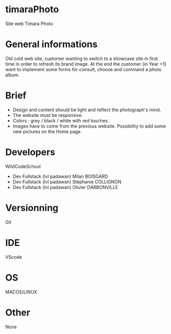 # timaraPhoto

Site web Timara Photo

# General informations

Old cold web site, customer wanting to switch to a showcase site in first time in order to refresh its brand image.
At the end the customer (in Year +1) want to implement some forms for consult, choose and command a photo album.


# Brief

  - Design and content should be light and reflect the photograph's mind.
  - The website must be responsive.
  - Colors : grey / black / white with red touches. 
  - Images have to come from the previous website. Possibility to add some new pictures on the Home page.


# Developers

WildCodeSchool
- Dev Fullstack (lvl padawan) Milan BOISGARD
- Dev Fullstack (lvl padawan) Stéphanie COLLIGNON
- Dev Fullstack (lvl padawan) Olivier DARBONVILLE

# Versionning

Git

# IDE 

VScode

# OS

MACOS/LINUX

# Other

None


